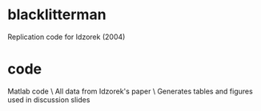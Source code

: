 # blacklitterman
Replication code for Idzorek (2004)

# code
Matlab code \\
All data from Idzorek's paper \\
Generates tables and figures used in discussion slides



